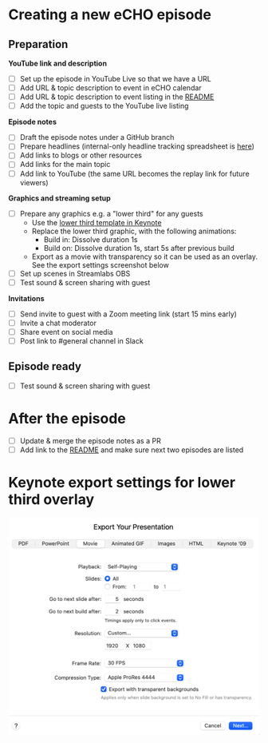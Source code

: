# Creating a new eCHO episode

## Preparation

**YouTube link and description**
* [ ] Set up the episode in YouTube Live so that we have a URL
* [ ] Add URL & topic description to event in eCHO calendar 
* [ ] Add URL & topic description to event listing in the [README](README.md) 
* [ ] Add the topic and guests to the YouTube live listing

**Episode notes**
* [ ] Draft the episode notes under a GitHub branch
* [ ] Prepare headlines (internal-only headline tracking spreadsheet is [here](https://docs.google.com/spreadsheets/d/1Aq6sfOA06KbXNymt0UbBHYnvf-YWlR8e-oXjATzAigg/edit?usp=sharing))
* [ ] Add links to blogs or other resources
* [ ] Add links for the main topic
* [ ] Add link to YouTube (the same URL becomes the replay link for future viewers)

**Graphics and streaming setup**
* [ ] Prepare any graphics e.g. a "lower third" for any guests
  * Use the [lower third template in Keynote](https://github.com/isovalent/eCHO/blob/main/streaming-assets/lower%20third%20example.key) 
  * Replace the lower third graphic, with the following animations:
    * Build in: Dissolve duration 1s
    * Build on: Dissolve duration 1s, start 5s after previous build
  * Export as a movie with transparency so it can be used as an overlay. See the export settings screenshot below
* [ ] Set up scenes in Streamlabs OBS
* [ ] Test sound & screen sharing with guest

**Invitations**
* [ ] Send invite to guest with a Zoom meeting link (start 15 mins early)
* [ ] Invite a chat moderator
* [ ] Share event on social media
* [ ] Post link to #general channel in Slack

## Episode ready

* [ ] Test sound & screen sharing with guest

# After the episode

* [ ] Update & merge the episode notes as a PR
* [ ] Add link to the [README](README.md) and make sure next two episodes are listed

# Keynote export settings for lower third overlay

![](/images/overlay-keynote-export-settings.png)
